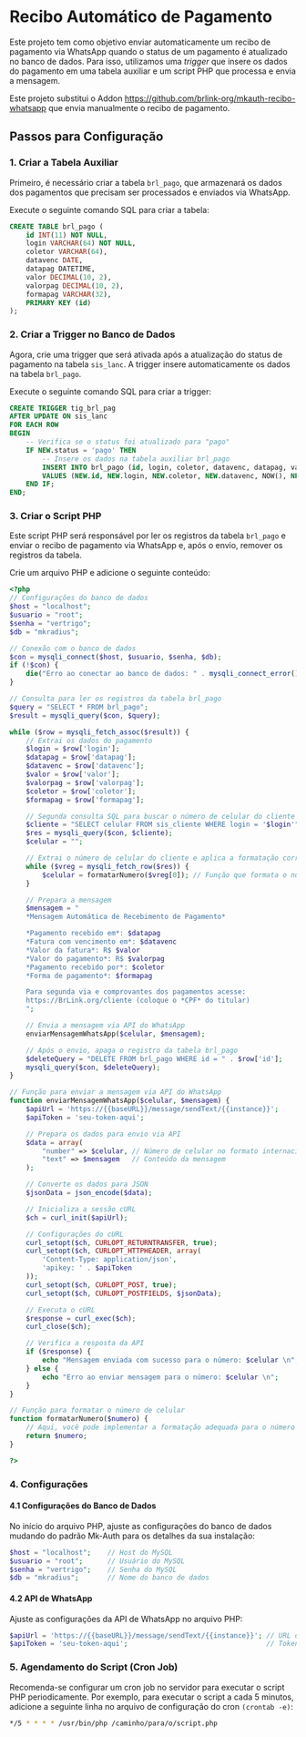 # Recibo Automático de Pagamento

Este projeto tem como objetivo enviar automaticamente um recibo de pagamento via WhatsApp quando o status de um pagamento é atualizado no banco de dados. Para isso, utilizamos uma *trigger* que insere os dados do pagamento em uma tabela auxiliar e um script PHP que processa e envia a mensagem.

Este projeto substitui o Addon https://github.com/brlink-org/mkauth-recibo-whatsapp que envia manualmente o recibo de pagamento.

## Passos para Configuração

### 1. Criar a Tabela Auxiliar

Primeiro, é necessário criar a tabela `brl_pago`, que armazenará os dados dos pagamentos que precisam ser processados e enviados via WhatsApp.

Execute o seguinte comando SQL para criar a tabela:

```sql
CREATE TABLE brl_pago (
    id INT(11) NOT NULL,
    login VARCHAR(64) NOT NULL,
    coletor VARCHAR(64),
    datavenc DATE,
    datapag DATETIME,
    valor DECIMAL(10, 2),
    valorpag DECIMAL(10, 2),
    formapag VARCHAR(32),
    PRIMARY KEY (id)
);
```

### 2. Criar a Trigger no Banco de Dados
Agora, crie uma trigger que será ativada após a atualização do status de pagamento na tabela `sis_lanc`. A trigger insere automaticamente os dados na tabela `brl_pago`.

Execute o seguinte comando SQL para criar a trigger:

```sql
CREATE TRIGGER tig_brl_pag
AFTER UPDATE ON sis_lanc
FOR EACH ROW
BEGIN
    -- Verifica se o status foi atualizado para "pago"
    IF NEW.status = 'pago' THEN
        -- Insere os dados na tabela auxiliar brl_pago
        INSERT INTO brl_pago (id, login, coletor, datavenc, datapag, valor, valorpag, formapag)
        VALUES (NEW.id, NEW.login, NEW.coletor, NEW.datavenc, NOW(), NEW.valor, NEW.valorpag, NEW.formapag);
    END IF;
END;
```

### 3. Criar o Script PHP
Este script PHP será responsável por ler os registros da tabela `brl_pago` e enviar o recibo de pagamento via WhatsApp e, após o envio, remover os registros da tabela.

Crie um arquivo PHP e adicione o seguinte conteúdo:

```php
<?php
// Configurações do banco de dados
$host = "localhost";
$usuario = "root";
$senha = "vertrigo";
$db = "mkradius";

// Conexão com o banco de dados
$con = mysqli_connect($host, $usuario, $senha, $db);
if (!$con) {
    die("Erro ao conectar ao banco de dados: " . mysqli_connect_error());
}

// Consulta para ler os registros da tabela brl_pago
$query = "SELECT * FROM brl_pago";
$result = mysqli_query($con, $query);

while ($row = mysqli_fetch_assoc($result)) {
    // Extrai os dados do pagamento
    $login = $row['login'];
    $datapag = $row['datapag'];
    $datavenc = $row['datavenc'];
    $valor = $row['valor'];
    $valorpag = $row['valorpag'];
    $coletor = $row['coletor'];
    $formapag = $row['formapag'];

    // Segunda consulta SQL para buscar o número de celular do cliente com base no login
    $cliente = "SELECT celular FROM sis_cliente WHERE login = '$login'";
    $res = mysqli_query($con, $cliente);
    $celular = "";

    // Extrai o número de celular do cliente e aplica a formatação correta
    while ($vreg = mysqli_fetch_row($res)) {
        $celular = formatarNumero($vreg[0]); // Função que formata o número de celular
    }

    // Prepara a mensagem
    $mensagem = "
    *Mensagem Automática de Recebimento de Pagamento*

    *Pagamento recebido em*: $datapag
    *Fatura com vencimento em*: $datavenc
    *Valor da fatura*: R$ $valor
    *Valor do pagamento*: R$ $valorpag
    *Pagamento recebido por*: $coletor
    *Forma de pagamento*: $formapag

    Para segunda via e comprovantes dos pagamentos acesse:
    https://BrLink.org/cliente (coloque o *CPF* do titular)
    ";

    // Envia a mensagem via API do WhatsApp
    enviarMensagemWhatsApp($celular, $mensagem);

    // Após o envio, apaga o registro da tabela brl_pago
    $deleteQuery = "DELETE FROM brl_pago WHERE id = " . $row['id'];
    mysqli_query($con, $deleteQuery);
}

// Função para enviar a mensagem via API do WhatsApp
function enviarMensagemWhatsApp($celular, $mensagem) {
    $apiUrl = 'https://{{baseURL}}/message/sendText/{{instance}}';
    $apiToken = 'seu-token-aqui';

    // Prepara os dados para envio via API
    $data = array(
        "number" => $celular, // Número de celular no formato internacional
        "text" => $mensagem   // Conteúdo da mensagem
    );

    // Converte os dados para JSON
    $jsonData = json_encode($data);

    // Inicializa a sessão cURL
    $ch = curl_init($apiUrl);

    // Configurações do cURL
    curl_setopt($ch, CURLOPT_RETURNTRANSFER, true);
    curl_setopt($ch, CURLOPT_HTTPHEADER, array(
        'Content-Type: application/json',
        'apikey: ' . $apiToken
    ));
    curl_setopt($ch, CURLOPT_POST, true);
    curl_setopt($ch, CURLOPT_POSTFIELDS, $jsonData);

    // Executa o cURL
    $response = curl_exec($ch);
    curl_close($ch);

    // Verifica a resposta da API
    if ($response) {
        echo "Mensagem enviada com sucesso para o número: $celular \n";
    } else {
        echo "Erro ao enviar mensagem para o número: $celular \n";
    }
}

// Função para formatar o número de celular
function formatarNumero($numero) {
    // Aqui, você pode implementar a formatação adequada para o número de celular no formato internacional
    return $numero;
}

?>
```

### 4. Configurações

#### 4.1 Configurações do Banco de Dados
No início do arquivo PHP, ajuste as configurações do banco de dados mudando do padrão Mk-Auth para os detalhes da sua instalação:

```php
$host = "localhost";    // Host do MySQL
$usuario = "root";      // Usuário do MySQL
$senha = "vertrigo";    // Senha do MySQL
$db = "mkradius";       // Nome do banco de dados
```

#### 4.2 API de WhatsApp
Ajuste as configurações da API de WhatsApp no arquivo PHP:

```php
$apiUrl = 'https://{{baseURL}}/message/sendText/{{instance}}'; // URL da API de WhatsApp
$apiToken = 'seu-token-aqui';                                  // Token da API
```

### 5. Agendamento do Script (Cron Job)
Recomenda-se configurar um cron job no servidor para executar o script PHP periodicamente. Por exemplo, para executar o script a cada 5 minutos, adicione a seguinte linha no arquivo de configuração do cron `(crontab -e)`:

```bash
*/5 * * * * /usr/bin/php /caminho/para/o/script.php
```
